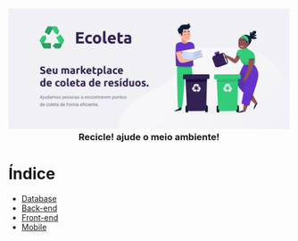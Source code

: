 <h3 align="center">
    <img alt="Logo" title="#logo" width="800px" src=".github/banner.png">
    <br>
    <b>Recicle! ajude o meio ambiente!</b> 
</h3>

# Índice

- [Database](#database)
- [Back-end](#back-end)
- [Front-end](#front-end)
- [Mobile](#mobile)
